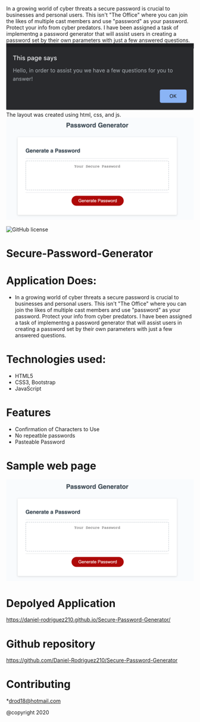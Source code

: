 
<br> 
In a growing world of cyber threats a secure password is crucial to businesses and personal users. This isn't "The Office" where you can join the likes of multiple cast members and use "password" as your password. Protect your info from cyber predators. 
I have been assigned a task of implementng a password generator that will assist users in creating a password set by their own parameters with just a few answered questions. 

<img src="1SS.png" alt="Prompt">
The layout was created using html, css, and js. 
<img src="2SS.png" alt="Password Generator">

![GitHub license](https://img.shields.io/badge/license-MIT-orange.svg)    

# Secure-Password-Generator

# Application Does:
* In a growing world of cyber threats a secure password is crucial to businesses and personal users. This isn't "The Office" where you can join the likes of multiple cast members and use "password" as your password. Protect your info from cyber predators. I have been assigned a task of implementng a password generator that will assist users in creating a password set by their own parameters with just a few answered questions.

# Technologies used:
* HTML5
* CSS3, Bootstrap
* JavaScript

# Features
* Confirmation of Characters to Use
* No repeatble passwords
* Pasteable Password



# Sample web page
<img src="2SS.png" alt="Password Generator">



 
 
# Depolyed Application
 https://daniel-rodriguez210.github.io/Secure-Password-Generator/



# Github repository
 https://github.com/Daniel-Rodriguez210/Secure-Password-Generator



# Contributing
 *drod18@hotmail.com
 

@copyright 2020
